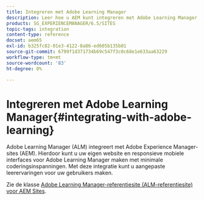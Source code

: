 ```yaml
---
title: Integreren met Adobe Learning Manager
description: Leer hoe u AEM kunt integreren met Adobe Learning Manager.
products: SG_EXPERIENCEMANAGER/6.5/SITES
topic-tags: integration
content-type: reference
docset: aem65
exl-id: b325fc82-01e3-4122-8a86-ed605b135b01
source-git-commit: 6799f1d371734b69c547f3c0c68e1e633aa63229
workflow-type: tm+mt
source-wordcount: '83'
ht-degree: 0%

---
```


# Integreren met Adobe Learning Manager{#integrating-with-adobe-learning}

Adobe Learning Manager (ALM) integreert met Adobe Experience Manager-sites (AEM). Hierdoor kunt u uw eigen website en responsieve mobiele interfaces voor Adobe Learning Manager maken met minimale coderingsinspanningen. Met deze integratie kunt u aangepaste leerervaringen voor uw gebruikers maken.

Zie de klasse [Adobe Learning Manager-referentiesite (ALM-referentiesite) voor AEM Sites](https://helpx.adobe.com/learning-manager/adobe-learning-manager-integration-aem.html).
